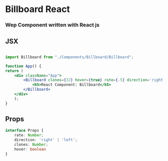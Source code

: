 # Billboard React
### Wep Component written with React js

## JSX

```jsx

import Billboard from "./Components/Billboard/Billboard";

function App() {
return (
    <div className="App">
        <Billboard clones={32} hover={true} rate={.5} direction='right'>
            <h5>React Component: Billboard</h5>
        </Billboard>
    </div>
    );
}
```

## Props

```typescript
interface Props {
    rate: Number;
    direction: 'right' | 'left';
    clones: Number;
    hover: boolean
}
```


